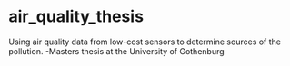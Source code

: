 # air_quality_thesis
Using air quality data from low-cost sensors to determine sources of the pollution. -Masters thesis at the University of Gothenburg
